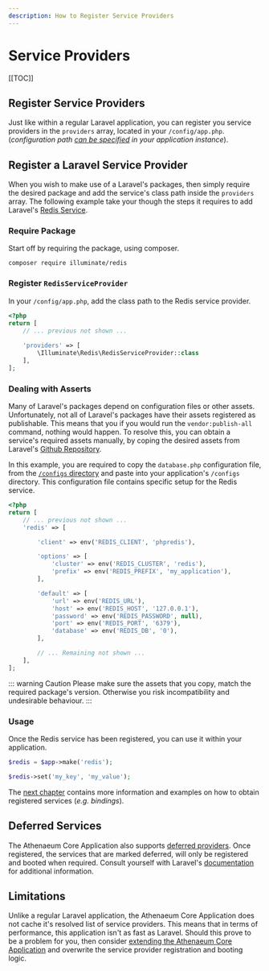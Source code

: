 ```yaml
---
description: How to Register Service Providers
---
```


# Service Providers

[[TOC]]

## Register Service Providers

Just like within a regular Laravel application, you can register you service providers in the `providers` array, located in your `/config/app.php`. (_configuration path [can be specified](../integration.md) in your application instance_).

## Register a Laravel Service Provider

When you wish to make use of a Laravel's packages, then simply require the desired package and add the service's class path inside the `providers` array. 
The following example take your though the steps it requires to add Laravel's [Redis Service](https://laravel.com/docs/9.x/redis).

### Require Package

Start off by requiring the package, using composer.

```shell
composer require illuminate/redis
```

### Register `RedisServiceProvider`

In your `/config/app.php`, add the class path to the Redis service provider.

```php
<?php
return [
    // ... previous not shown ...
    
    'providers' => [
        \Illuminate\Redis\RedisServiceProvider::class
    ],
];
```

### Dealing with Asserts

Many of Laravel's packages depend on configuration files or other assets.
Unfortunately, not all of Laravel's packages have their assets registered as publishable.
This means that you if you would run the `vendor:publish-all` command, nothing would happen.
To resolve this, you can obtain a service's required assets manually, by coping the desired assets from Laravel's [Github Repository](https://github.com/laravel/laravel).

In this example, you are required to copy the `database.php` configuration file, from the [`/configs` directory](https://github.com/laravel/laravel/blob/v6.12.0/config/database.php) and paste into your application's `/configs` directory.
This configuration file contains specific setup for the Redis service.

```php
<?php
return [
    // ... previous not shown ...
    'redis' => [

        'client' => env('REDIS_CLIENT', 'phpredis'),

        'options' => [
            'cluster' => env('REDIS_CLUSTER', 'redis'),
            'prefix' => env('REDIS_PREFIX', 'my_application'),
        ],

        'default' => [
            'url' => env('REDIS_URL'),
            'host' => env('REDIS_HOST', '127.0.0.1'),
            'password' => env('REDIS_PASSWORD', null),
            'port' => env('REDIS_PORT', '6379'),
            'database' => env('REDIS_DB', '0'),
        ],

        // ... Remaining not shown ...
    ],
];
```

::: warning Caution
Please make sure the assets that you copy, match the required package's version.
Otherwise you risk incompatibility and undesirable behaviour.
:::

### Usage

Once the Redis service has been registered, you can use it within your application.

```php
$redis = $app->make('redis');

$redis->set('my_key', 'my_value');
```

The [next chapter](container) contains more information and examples on how to obtain registered services (_e.g. bindings_).

## Deferred Services

The Athenaeum Core Application also supports [deferred providers](https://laravel.com/docs/9.x/providers#deferred-providers).
Once registered, the services that are marked deferred, will only be registered and booted when required.
Consult yourself with Laravel's [documentation](https://laravel.com/docs/9.x/providers#deferred-providers) for additional information.

## Limitations

Unlike a regular Laravel application, the Athenaeum Core Application does not cache it's resolved list of service providers.
This means that in terms of performance, this application isn't as fast as Laravel.
Should this prove to be a problem for you, then consider [extending the Athenaeum Core Application](ext) and overwrite the service provider registration and booting logic. 
